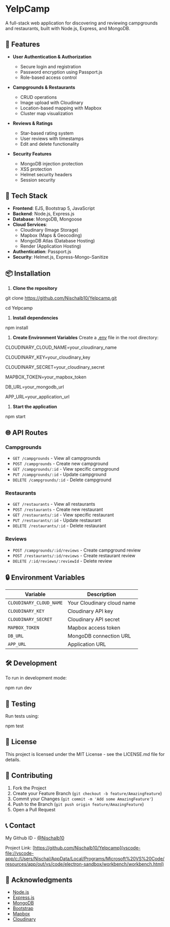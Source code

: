YelpCamp
========

A full-stack web application for discovering and reviewing campgrounds and restaurants, built with Node.js, Express, and MongoDB.

🌟 Features
-----------

-   **User Authentication & Authorization**

    -   Secure login and registration
    -   Password encryption using Passport.js
    -   Role-based access control
-   **Campgrounds & Restaurants**

    -   CRUD operations
    -   Image upload with Cloudinary
    -   Location-based mapping with Mapbox
    -   Cluster map visualization
-   **Reviews & Ratings**

    -   Star-based rating system
    -   User reviews with timestamps
    -   Edit and delete functionality
-   **Security Features**

    -   MongoDB injection protection
    -   XSS protection
    -   Helmet security headers
    -   Session security

🚀 Tech Stack
-------------

-   **Frontend**: EJS, Bootstrap 5, JavaScript
-   **Backend**: Node.js, Express.js
-   **Database**: MongoDB, Mongoose
-   **Cloud Services**:
    -   Cloudinary (Image Storage)
    -   Mapbox (Maps & Geocoding)
    -   MongoDB Atlas (Database Hosting)
    -   Render (Application Hosting)
-   **Authentication**: Passport.js
-   **Security**: Helmet.js, Express-Mongo-Sanitize

📦 Installation
---------------

1.  **Clone the repository**

git clone https://github.com/Nischalb10/Yelpcamp.git

cd Yelpcamp

1.  **Install dependencies**

npm install

1.  **Create Environment Variables** Create a [.env](vscode-file://vscode-app/c:/Users/Nischal/AppData/Local/Programs/Microsoft%20VS%20Code/resources/app/out/vs/code/electron-sandbox/workbench/workbench.html) file in the root directory:

CLOUDINARY_CLOUD_NAME=your_cloudinary_name

CLOUDINARY_KEY=your_cloudinary_key

CLOUDINARY_SECRET=your_cloudinary_secret

MAPBOX_TOKEN=your_mapbox_token

DB_URL=your_mongodb_url

APP_URL=your_application_url

1.  **Start the application**

npm start

🌐 API Routes
-------------

### Campgrounds

-   `GET /campgrounds` - View all campgrounds
-   `POST /campgrounds` - Create new campground
-   `GET /campgrounds/:id` - View specific campground
-   `PUT /campgrounds/:id` - Update campground
-   `DELETE /campgrounds/:id` - Delete campground

### Restaurants

-   `GET /restaurants` - View all restaurants
-   `POST /restaurants` - Create new restaurant
-   `GET /restaurants/:id` - View specific restaurant
-   `PUT /restaurants/:id` - Update restaurant
-   `DELETE /restaurants/:id` - Delete restaurant

### Reviews

-   `POST /campgrounds/:id/reviews` - Create campground review
-   `POST /restaurants/:id/reviews` - Create restaurant review
-   `DELETE /:id/reviews/:reviewId` - Delete review

🔒 Environment Variables
------------------------

| Variable | Description |
| --- | --- |
| `CLOUDINARY_CLOUD_NAME` | Your Cloudinary cloud name |
| `CLOUDINARY_KEY` | Cloudinary API key |
| `CLOUDINARY_SECRET` | Cloudinary API secret |
| `MAPBOX_TOKEN` | Mapbox access token |
| `DB_URL` | MongoDB connection URL |
| `APP_URL` | Application URL |

🛠️ Development
---------------

To run in development mode:

npm run dev

🧪 Testing
----------

Run tests using:

npm test

📝 License
----------

This project is licensed under the MIT License - see the LICENSE.md file for details.

👥 Contributing
---------------

1.  Fork the Project
2.  Create your Feature Branch (`git checkout -b feature/AmazingFeature`)
3.  Commit your Changes (`git commit -m 'Add some AmazingFeature'`)
4.  Push to the Branch (`git push origin feature/AmazingFeature`)
5.  Open a Pull Request

📞 Contact
----------

My Github ID - [@Nischalb10](vscode-file://vscode-app/c:/Users/Nischal/AppData/Local/Programs/Microsoft%20VS%20Code/resources/app/out/vs/code/electron-sandbox/workbench/workbench.html)

Project Link: [https://github.com/Nischalb10/Yelpcamp](vscode-file://vscode-app/c:/Users/Nischal/AppData/Local/Programs/Microsoft%20VS%20Code/resources/app/out/vs/code/electron-sandbox/workbench/workbench.html)

🙏 Acknowledgments
------------------

-   [Node.js](vscode-file://vscode-app/c:/Users/Nischal/AppData/Local/Programs/Microsoft%20VS%20Code/resources/app/out/vs/code/electron-sandbox/workbench/workbench.html)
-   [Express.js](vscode-file://vscode-app/c:/Users/Nischal/AppData/Local/Programs/Microsoft%20VS%20Code/resources/app/out/vs/code/electron-sandbox/workbench/workbench.html)
-   [MongoDB](vscode-file://vscode-app/c:/Users/Nischal/AppData/Local/Programs/Microsoft%20VS%20Code/resources/app/out/vs/code/electron-sandbox/workbench/workbench.html)
-   [Bootstrap](vscode-file://vscode-app/c:/Users/Nischal/AppData/Local/Programs/Microsoft%20VS%20Code/resources/app/out/vs/code/electron-sandbox/workbench/workbench.html)
-   [Mapbox](vscode-file://vscode-app/c:/Users/Nischal/AppData/Local/Programs/Microsoft%20VS%20Code/resources/app/out/vs/code/electron-sandbox/workbench/workbench.html)
-   [Cloudinary](vscode-file://vscode-app/c:/Users/Nischal/AppData/Local/Programs/Microsoft%20VS%20Code/resources/app/out/vs/code/electron-sandbox/workbench/workbench.html)
